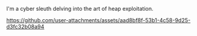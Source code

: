 I'm a cyber sleuth delving into the art of heap exploitation.


https://github.com/user-attachments/assets/aad8bf8f-53b1-4c58-9d25-d3fc32b08a94

